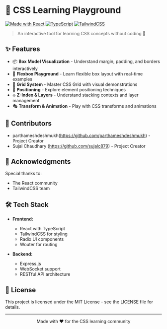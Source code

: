 # 🎨 CSS Learning Playground

[![Made with React](https://img.shields.io/badge/Made%20with-React-61DAFB?style=flat-square&logo=react)](https://reactjs.org/)
[![TypeScript](https://img.shields.io/badge/TypeScript-Ready-blue?style=flat-square&logo=typescript)](https://www.typescriptlang.org/)
[![TailwindCSS](https://img.shields.io/badge/TailwindCSS-Styled-38B2AC?style=flat-square&logo=tailwind-css)](https://tailwindcss.com/)

> An interactive tool for learning CSS concepts without coding 🚀

## ✨ Features

- 📦 **Box Model Visualization** - Understand margin, padding, and borders interactively
- 🔄 **Flexbox Playground** - Learn flexible box layout with real-time examples
- 🎯 **Grid System** - Master CSS Grid with visual demonstrations
- 📍 **Positioning** - Explore element positioning techniques
- 🔝 **Z-Index & Layers** - Understand stacking contexts and layer management
- 🎭 **Transform & Animation** - Play with CSS transforms and animations

## 👥 Contributors
- parthameshdeshmukh(https://github.com/parthameshdeshmukh) - Project Creator
- Sujal Chaudhary   (https://github.com/sujalc879) - Project Creator


## 🙌 Acknowledgments

Special thanks to:
- The React community
- TailwindCSS team

## 🛠️ Tech Stack

- **Frontend:**
  - React with TypeScript
  - TailwindCSS for styling
  - Radix UI components
  - Wouter for routing

- **Backend:**
  - Express.js
  - WebSocket support
  - RESTful API architecture

## 📝 License

This project is licensed under the MIT License - see the LICENSE file for details.

---
<div align="center">
Made with ❤️ for the CSS learning community
</div>
